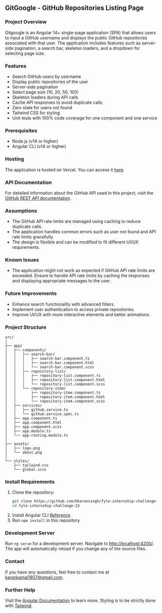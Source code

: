 ## GitGoogle - GitHub Repositories Listing Page

### Project Overview

Gitgoogle is an Angular 14+ single-page application (SPA) that allows users to input a GitHub username and displays the public GitHub repositories associated with that user. The application includes features such as server-side pagination, a search bar, skeleton loaders, and a dropdown for selecting page size.

### Features

- Search GitHub users by username
- Display public repositories of the user
- Server-side pagination
- Select page size (10, 20, 50, 100)
- Skeleton loaders during API calls
- Cache API responses to avoid duplicate calls
- Zero state for users not found
- Tailwind CSS for styling
- Unit tests with 100% code coverage for one component and one service

### Prerequisites

- Node.js (v14 or higher)
- Angular CLI (v14 or higher)

### Hosting

The application is hosted on Vercel. You can access it [here](https://fyle-internship-challenge-23-kaushik.vercel.app/).

### API Documentation

For detailed information about the GitHub API used in this project, visit the [GitHub REST API documentation](https://docs.github.com/en/rest/reference).

### Assumptions

- The GitHub API rate limits are managed using caching to reduce duplicate calls.
- The application handles common errors such as user not found and API rate limits gracefully.
- The design is flexible and can be modified to fit different UI/UX requirements.

### Known Issues

- The application might not work as expected if GitHub API rate limits are exceeded. Ensure to handle API rate limits by caching the responses and displaying appropriate messages to the user.

### Future Improvements

- Enhance search functionality with advanced filters.
- Implement user authentication to access private repositories.
- Improve UI/UX with more interactive elements and better animations.

### Project Structure

```
src/
│
├── app/
│   ├── components/
│   │   ├── search-bar/
│   │   │   ├── search-bar.component.ts
│   │   │   ├── search-bar.component.html
│   │   │   └── search-bar.component.scss
│   │   ├── repository-list/
│   │   │   ├── repository-list.component.ts
│   │   │   ├── repository-list.component.html
│   │   │   └── repository-list.component.scss
│   │   └── repository-item/
│   │       ├── repository-item.component.ts
│   │       ├── repository-item.component.html
│   │       └── repository-item.component.scss
│   ├── services/
│   │   ├── github.service.ts
│   │   └── github.service.spec.ts
│   ├── app.component.ts
│   ├── app.component.html
│   ├── app.component.scss
│   ├── app.module.ts
│   └── app-routing.module.ts
│
├── assets/
│   ├── logo.png
│   └── about.png
│
└── styles/
    ├── tailwind.css
    └── global.scss
```

### Install Requirements

1. Clone the repository:
   ```bash
   git clone https://github.com/Kkaransingh/fyle-internship-challenge-23.git
   cd fyle-internship-challenge-23
   ```
2. Install Angular CLI [Reference](https://angular.io/cli)
3. Run `npm install` in this repository

### Development Server

Run `ng serve` for a development server. Navigate to [http://localhost:4200/](http://localhost:4200/). The app will automatically reload if you change any of the source files.

### Contact

If you have any questions, feel free to contact me at karankamal1807@gmail.com.

### Further Help

Visit the [Angular Documentation](https://angular.io/guide/styleguide) to learn more. Styling is to be strictly done with [Tailwind](https://tailwindcss.com/docs/installation).
